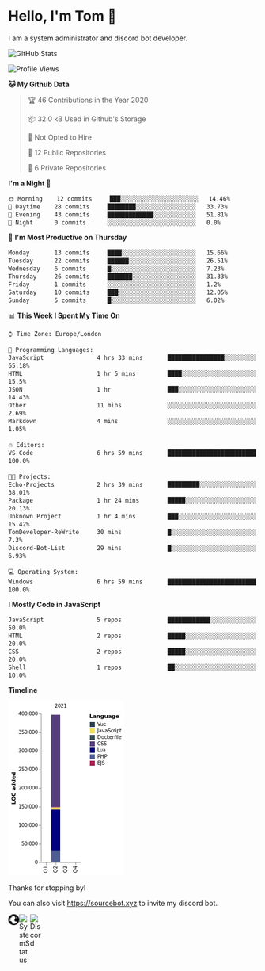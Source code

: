 # Hello, I'm Tom 👋

I am a system administrator and discord bot developer.


![GitHub Stats][stats]

<!--START_SECTION:waka-->
![Profile Views](http://img.shields.io/badge/Profile%20Views-1-blue)

**🐱 My Github Data** 

> 🏆 46 Contributions in the Year 2020
 > 
> 📦 32.0 kB Used in Github's Storage 
 > 
> 🚫 Not Opted to Hire
 > 
> 📜 12 Public Repositories
 > 
> 🔑 6 Private Repositories 

**I'm a Night 🦉** 

```text
🌞 Morning    12 commits     ███░░░░░░░░░░░░░░░░░░░░░░   14.46% 
🌆 Daytime    28 commits     ████████░░░░░░░░░░░░░░░░░   33.73% 
🌃 Evening    43 commits     █████████████░░░░░░░░░░░░   51.81% 
🌙 Night      0 commits      ░░░░░░░░░░░░░░░░░░░░░░░░░   0.0%

```
📅 **I'm Most Productive on Thursday** 

```text
Monday       13 commits     ████░░░░░░░░░░░░░░░░░░░░░   15.66% 
Tuesday      22 commits     ██████░░░░░░░░░░░░░░░░░░░   26.51% 
Wednesday    6 commits      █░░░░░░░░░░░░░░░░░░░░░░░░   7.23% 
Thursday     26 commits     ███████░░░░░░░░░░░░░░░░░░   31.33% 
Friday       1 commits      ░░░░░░░░░░░░░░░░░░░░░░░░░   1.2% 
Saturday     10 commits     ███░░░░░░░░░░░░░░░░░░░░░░   12.05% 
Sunday       5 commits      █░░░░░░░░░░░░░░░░░░░░░░░░   6.02%

```


📊 **This Week I Spent My Time On** 

```text
⌚︎ Time Zone: Europe/London

💬 Programming Languages: 
JavaScript               4 hrs 33 mins       ████████████████░░░░░░░░░   65.18% 
HTML                     1 hr 5 mins         ████░░░░░░░░░░░░░░░░░░░░░   15.5% 
JSON                     1 hr                ███░░░░░░░░░░░░░░░░░░░░░░   14.43% 
Other                    11 mins             ░░░░░░░░░░░░░░░░░░░░░░░░░   2.69% 
Markdown                 4 mins              ░░░░░░░░░░░░░░░░░░░░░░░░░   1.05%

🔥 Editors: 
VS Code                  6 hrs 59 mins       █████████████████████████   100.0%

🐱‍💻 Projects: 
Echo-Projects            2 hrs 39 mins       █████████░░░░░░░░░░░░░░░░   38.01% 
Package                  1 hr 24 mins        █████░░░░░░░░░░░░░░░░░░░░   20.13% 
Unknown Project          1 hr 4 mins         ███░░░░░░░░░░░░░░░░░░░░░░   15.42% 
TomDeveloper-ReWrite     30 mins             █░░░░░░░░░░░░░░░░░░░░░░░░   7.3% 
Discord-Bot-List         29 mins             █░░░░░░░░░░░░░░░░░░░░░░░░   6.93%

💻 Operating System: 
Windows                  6 hrs 59 mins       █████████████████████████   100.0%

```

**I Mostly Code in JavaScript** 

```text
JavaScript               5 repos             ████████████░░░░░░░░░░░░░   50.0% 
HTML                     2 repos             █████░░░░░░░░░░░░░░░░░░░░   20.0% 
CSS                      2 repos             █████░░░░░░░░░░░░░░░░░░░░   20.0% 
Shell                    1 repos             ██░░░░░░░░░░░░░░░░░░░░░░░   10.0%

```


**Timeline**

![Chart not found](https://github.com/TomSmith-Developer/TomSmith-Developer/blob/master/charts/bar_graph.png) 


<!--END_SECTION:waka-->

Thanks for stopping by!

You can also visit https://sourcebot.xyz to invite my discord bot.

[<img align="left" alt="tomdeveloper.xyz" width="22px" src="https://raw.githubusercontent.com/iconic/open-iconic/master/svg/globe.svg" />][website]
[<img align="left" alt="SystemStatus" width="22px" src="https://cdn.jsdelivr.net/npm/simple-icons@v3/icons/serverfault.svg" />][server-status]
[<img align="left" alt="Discord" width="22px" src="https://cdn.jsdelivr.net/npm/simple-icons@v3/icons/discord.svg" />][discord]

[website]: https://tomdeveloper.xyz
[server-status]: https://status.tomdeveloper.systems
[discord]: https://discord.com/invite/6nW5SKr
[stats]: https://github-readme-stats.vercel.app/api?username=TomSmith-Developer&show_icons=true&count_private=true&hide_title=true&hide_rank=true

